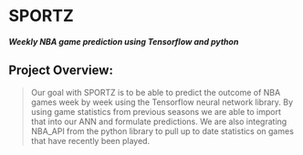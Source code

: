 # SPORTZ
 ##### Weekly NBA game prediction using Tensorflow and python
 
 ## Project Overview:
 > Our goal with SPORTZ is to be able to predict the outcome of NBA games week by week using the Tensorflow neural network library. By using game statistics from previous seasons we are able to import that into our ANN and formulate predictions. We are also integrating NBA_API from the python library to pull up to date statistics on games that have recently been played.


